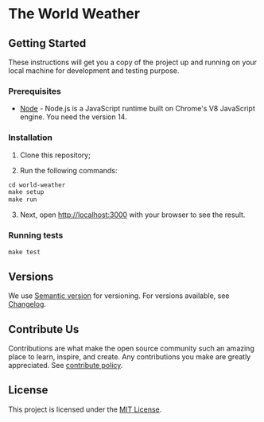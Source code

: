 # The World Weather

## Getting Started

These instructions will get you a copy of the project up and running on your local machine for development and testing purpose.

### Prerequisites

- [Node](https://nodejs.org/en/) - Node.js is a JavaScript runtime built on Chrome's V8 JavaScript engine. You need the version 14.

### Installation

1. Clone this repository;

2. Run the following commands:

```Makefile
cd world-weather
make setup
make run
```

3. Next, open [http://localhost:3000](http://localhost:3000) with your browser to see the result.

### Running tests

```Makefile
make test
```

## Versions

We use [Semantic version](http://semver.org) for versioning. For versions available, see [Changelog](CHANGELOG.md).

## Contribute Us

Contributions are what make the open source community such an amazing place to learn, inspire, and create.
Any contributions you make are greatly appreciated. See [contribute policy](CONTRIBUTE.md).

## License

This project is licensed under the [MIT License](LICENSE).
